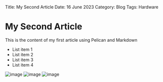 Title: My Second Article
Date: 16 June 2023
Category: Blog
Tags: Hardware

# My Second Article

This is the content of my first article using Pelican and Markdown

- List item 1
- List item 2
- List item 3
- List item 4

![image](path/to/image.jpg)
![image](path/to/image.jpg)
![image](path/to/image.jpg)
